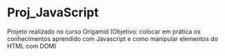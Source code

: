 # Proj_JavaScript
Projeto realizado no curso Origamid (Objetivo: colocar em prática os conhecimentos aprendido com Javascript e como manipular elementos do HTML com DOM)
